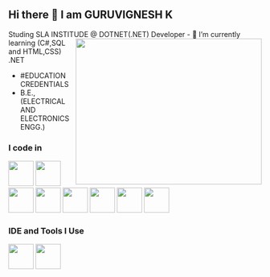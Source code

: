 ## Hi there 👋 I am GURUVIGNESH K

Studing SLA INSTITUDE @ DOTNET(.NET) Developer
<img align="right" width="370" height="290" src="https://i.pinimg.com/originals/47/f0/34/47f0342cec72b800463bf003eac1257e.gif">                                       - 🌱 I’m currently learning (C#,SQL and HTML,CSS) .NET
- #EDUCATION CREDENTIALS
- B.E.,(ELECTRICAL AND ELECTRONICS ENGG.)


### I code in
<img height="50" width="50" src="https://img.icons8.com/?size=100&id=Fycm8TUhWmFU&format=png&color=000000" /> <img height="50" width="50" src="https://img.icons8.com/?size=100&id=laYYF3dV0Iew&format=png&color=000000" /> <img height="50" width="50" src="https://img.icons8.com/color/48/000000/html-5.png" /> <img height="50" width="50" src="https://img.icons8.com/color/48/000000/css3.png" /> <img height="50" width="50" src="https://img.icons8.com/color/48/000000/bootstrap.png" />
<img height="50" width="50" src="https://img.icons8.com/color/48/000000/javascript.png"/> <img height="50" width="50" src="https://img.icons8.com/?size=100&id=Wmmiv2TuOAgn&format=png&color=000000"/> <img height="50" width="50" src="https://img.icons8.com/?size=100&id=EcqeHsrUpRop&format=png&color=000000"/> 

### IDE and Tools I Use
<img height="50" width="50" src="https://img.icons8.com/?size=100&id=ezj3zaVtImPg&format=png&color=000000"/> <img height="50" width="50" src="https://img.icons8.com/color/48/000000/visual-studio-code-2019.png"/> 

